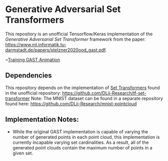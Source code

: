 # Generative Adversarial Set Transformers

This repository is an unofficial Tensorflow/Keras implementation of the *Generative Adversarial Set Transformer* framework from the paper: https://www.ml.informatik.tu-darmstadt.de/papers/stelzner2020ood_gast.pdf.

~[Training GAST Animation](./images/training.gif)

## Dependencies

This repository depends on the implementation of [Set Transformers](https://arxiv.org/abs/1810.00825) found in the unofficial repository: https://github.com/DLii-Research/tf-set-transformer
Note: The MNIST dataset can be found in a separate repository found here: https://github.com/DLii-Research/mnist-pointcloud

## Implementation Notes:

* While the original GAST implementation is capable of varying the number of generated points in each point cloud, this implementation is currently incapable varying set cardinalities. As a result, all of the generated point clouds contain the maximum number of points in a given set.